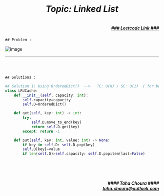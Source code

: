 <h1 align="center";"><em> Topic: Linked List</em></h1>
<h5 align="right"> <br/><a align="right" width="80" href="https://leetcode.com/problems/linked-list-cycle/" target="_blank"><ins>### Leetcode Link ###</ins></a></h5>     
                                                                                                                                 
```diff
## Problem : 
```
                                                                                                                    
![image](https://user-images.githubusercontent.com/11164303/169688684-f9003655-4700-4d04-9bb6-90b22cd9b7cb.png)



-------                    

<br/><br/>
 
```diff
## Solutions :
```                      
                         
```python
## Solution 1: Using OrderedDict()  -->   TC: O(n) / SC: O(1)  ( for both get() and put() )
class LRUCache:
    def __init__(self, capacity: int):
        self.capacity=capacity
        self.D=OrderedDict()

    def get(self, key: int) -> int:
        try: 
            self.D.move_to_end(key) 
            return self.D.get(key)
        except: return -1

    def put(self, key: int, value: int) -> None:
        if key in self.D: self.D.pop(key) 
        self.D[key]=value
        if len(self.D)>self.capacity: self.D.popitem(last=False)

                                                                                                                
```
<br/>            
<h5 align="right" margin-right:12px>#### Taha Choura ####<br/><a align="right" width="70" href="#">taha.choura@outlook.com</a></h5> 
